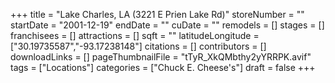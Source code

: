 +++
title = "Lake Charles, LA (3221 E Prien Lake Rd)"
storeNumber = ""
startDate = "2001-12-19"
endDate = ""
cuDate = ""
remodels = []
stages = []
franchisees = []
attractions = []
sqft = ""
latitudeLongitude = ["30.19735587","-93.17238148"]
citations = []
contributors = []
downloadLinks = []
pageThumbnailFile = "tTyR_XkQMbthy2yYRRPK.avif"
tags = ["Locations"]
categories = ["Chuck E. Cheese's"]
draft = false
+++
